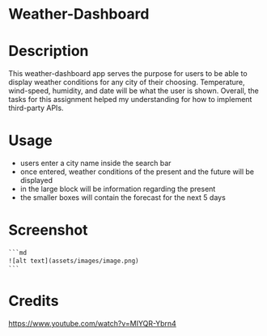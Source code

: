 # Weather-Dashboard

# Description
This weather-dashboard app serves the purpose for users to be able to display weather conditions for any city of their choosing. Temperature, wind-speed, humidity, and date will be what the user is shown.
Overall, the tasks for this assignment helped my understanding for how to implement third-party APIs.

# Usage 

- users enter a city name inside the search bar
- once entered, weather conditions of the present and the future will be displayed
- in the large block will be information regarding the present
- the smaller boxes will contain the forecast for the next 5 days

# Screenshot

    ```md
    ![alt text](assets/images/image.png)
    ```


# Credits
https://www.youtube.com/watch?v=MIYQR-Ybrn4


